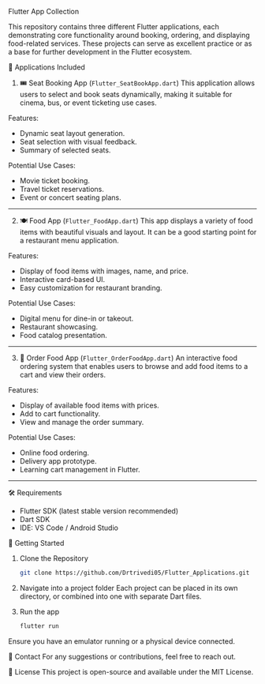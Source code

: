 Flutter App Collection

This repository contains three different Flutter applications, each demonstrating core functionality around booking, ordering, and displaying food-related services. These projects can serve as excellent practice or as a base for further development in the Flutter ecosystem.

📱 Applications Included

1. 🎟️ Seat Booking App (`Flutter_SeatBookApp.dart`)
This application allows users to select and book seats dynamically, making it suitable for cinema, bus, or event ticketing use cases.

Features:
- Dynamic seat layout generation.
- Seat selection with visual feedback.
- Summary of selected seats.

Potential Use Cases:
- Movie ticket booking.
- Travel ticket reservations.
- Event or concert seating plans.

---

2. 🍽️ Food App (`Flutter_FoodApp.dart`)
This app displays a variety of food items with beautiful visuals and layout. It can be a good starting point for a restaurant menu application.

Features:
- Display of food items with images, name, and price.
- Interactive card-based UI.
- Easy customization for restaurant branding.

Potential Use Cases:
- Digital menu for dine-in or takeout.
- Restaurant showcasing.
- Food catalog presentation.

---

3. 🛒 Order Food App (`Flutter_OrderFoodApp.dart`)
An interactive food ordering system that enables users to browse and add food items to a cart and view their orders.

Features:
- Display of available food items with prices.
- Add to cart functionality.
- View and manage the order summary.

Potential Use Cases:
- Online food ordering.
- Delivery app prototype.
- Learning cart management in Flutter.

---

🛠 Requirements

- Flutter SDK (latest stable version recommended)
- Dart SDK
- IDE: VS Code / Android Studio

🚀 Getting Started

1. Clone the Repository  
   ```bash
   git clone https://github.com/Drtrivedi05/Flutter_Applications.git
   ```
2. Navigate into a project folder
Each project can be placed in its own directory, or combined into one with separate Dart files.

3. Run the app

     ```bash
     flutter run
     ```
Ensure you have an emulator running or a physical device connected.

📧 Contact
For any suggestions or contributions, feel free to reach out.

📝 License
This project is open-source and available under the MIT License.
